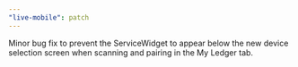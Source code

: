 ```yaml
---
"live-mobile": patch
---
```


Minor bug fix to prevent the ServiceWidget to appear below the new device selection screen when scanning and pairing in the My Ledger tab.
